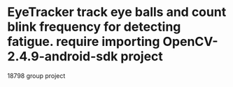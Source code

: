 EyeTracker
track eye balls and count blink frequency for detecting fatigue. require importing OpenCV-2.4.9-android-sdk project
==========
18798 group project
